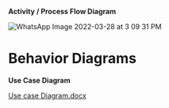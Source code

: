 **Activity / Process Flow Diagram**

![WhatsApp Image 2022-03-28 at 3 09 31 PM](https://user-images.githubusercontent.com/101084143/160371219-63d26a2a-7f39-4198-ae06-c917f73fdae2.jpeg)
# Behavior Diagrams

**Use Case Diagram**

[Use case Diagram.docx](https://github.com/Neha0200/MiniProject_Template/files/8361734/Use.case.Diagram.docx)


